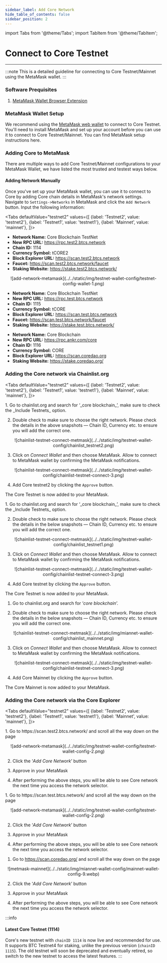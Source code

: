 ```yaml
---
sidebar_label: Add Core Network
hide_table_of_contents: false
sidebar_position: 2
---
```


import Tabs from '@theme/Tabs';
import TabItem from '@theme/TabItem';

# Connect to Core Testnet

---

:::note
This is a detailed guideline for connecting to Core Testnet/Mainnet using the MetaMask wallet.
:::

### Software Prequisites

1. [MetaMask Wallet Browser Extension](https://metamask.io/)

### MetaMask Wallet Setup

We recommend using the [MetaMask web wallet](https://metamask.io/) to connect to Core Testnet. You'll need to install MetaMask and set up your account before you can use it to connect to Core Testnet/Mainnet. You can find MetaMask setup instructions here.

### Adding Core to MetaMask

There are multiple ways to add Core Testnet/Mainnet configurations to your MetaMask Wallet, we have listed the most trusted and testest ways below.

#### Adding Network Manually

Once you've set up your MetaMask wallet, you can use it to connect to Core by adding Core chain details in MetaMask's network settings. Navigate to `Settings->Networks` in MetaMask and click the `Add Network` button. Input the following information:

<Tabs defaultValue="testnet2" values={[
{label: 'Testnet2', value: 'testnet2'},
{label: 'Testnet1', value: 'testnet1'},
{label: 'Mainnet', value: 'mainnet'},
]}>

<TabItem value="testnet2">

- **Network Name:** Core Blockchain TestNet
- **New RPC URL:** https://rpc.test2.btcs.network
- **Chain ID:** 1114
- **Currency Symbol:** tCORE2
- **Block Explorer URL:** https://scan.test2.btcs.network
- **Faucet:** https://scan.test2.btcs.network/faucet
- **Staking Website:** https://stake.test2.btcs.network/


<p align="center" style={{zoom:"60%"}}>
![add-network-metamask](../../static/img/testnet-wallet-config/testnet-config-wallet-1.png)
</p>

</TabItem>
<TabItem value="testnet1">

- **Network Name:** Core Blockchain TestNet
- **New RPC URL:** https://rpc.test.btcs.network
- **Chain ID:** 1115
- **Currency Symbol:** tCORE
- **Block Explorer URL:** https://scan.test.btcs.network
- **Faucet:** https://scan.test.btcs.network/faucet
- **Staking Website:** https://stake.test.btcs.network/

</TabItem>

<TabItem value="mainnet">

- **Network Name:** Core Blockchain
- **New RPC URL:** https://rpc.ankr.com/core
- **Chain ID:** 1116
- **Currency Symbol:** CORE
- **Block Explorer URL:** https://scan.coredao.org
- **Staking Website:** https://stake.coredao.org/

</TabItem>

</Tabs>

### Adding the Core network via Chainlist.org

<Tabs defaultValue="testnet2" values={[
{label: 'Testnet2', value: 'testnet2'},
{label: 'Testnet1', value: 'testnet1'},
{label: 'Mainnet', value: 'mainnet'},
]}>

<TabItem value="testnet2">
1. Go to chainlist.org and search for ‘_core blockchain_’, make sure to check the _Include Testnets_ option.

2. Double check to make sure to choose the right network. Please check the details in the above snapshots — Chain ID, Currency etc. to ensure you will add the correct one.

<p align="center" style={{zoom:"40%"}}>
![chainlist-testnet-connect-metmask](../../static/img/testnet-wallet-config/chainlist_testnet2.png)
</p>

3. Click on _Connect Wallet_ and then choose MetaMask. Allow to connect to MetaMask wallet by confirming the MetaMask notifications.

<p align="center" style={{zoom:"40%"}}>
![chainlist-testnet-connect-metmask](../../static/img/testnet-wallet-config/chainlist-testnet-connect-3.png)
</p>

4. Add Core testnet2 by clicking the `Approve` button.

The Core Testnet is now added to your MetaMask.

</TabItem>

<TabItem value="testnet1">
1. Go to chainlist.org and search for ‘_core blockchain_’, make sure to check the _Include Testnets_ option.

2. Double check to make sure to choose the right network. Please check the details in the below snapshots — Chain ID, Currency etc. to ensure you will add the correct one.

<p align="center" style={{zoom:"40%"}}>
![chainlist-testnet-connect-metmask](../../static/img/testnet-wallet-config/chainlist_testnet1.png)
</p>

3. Click on _Connect Wallet_ and then choose MetaMask. Allow to connect to MetaMask wallet by confirming the MetaMask notifications.

<p align="center" style={{zoom:"40%"}}>
![chainlist-testnet-connect-metmask](../../static/img/testnet-wallet-config/chainlist-testnet-connect-3.png)
</p>

4. Add Core testnet by clicking the `Approve` button.

The Core Testnet is now added to your MetaMask.

</TabItem>

<TabItem value="mainnet">

1. Go to chainlist.org and search for ‘_core blockchain_’.

2. Double check to make sure to choose the right network. Please check the details in the below snapshots — Chain ID, Currency etc. to ensure you will add the correct one.

<p align="center" style={{zoom:"40%"}}>
![chainlist-testnet-connect-metmask](../../static/img/miannet-wallet-config/chainlist_mainnet.png)
</p>

3. Click on _Connect Wallet_ and then choose MetaMask. Allow to connect to MetaMask wallet by confirming the MetaMask notifications.

<p align="center" style={{zoom:"40%"}}>
![chainlist-testnet-connect-metmask](../../static/img/testnet-wallet-config/chainlist-testnet-connect-3.png)
</p>

4. Add Core Mainnet by clicking the `Approve` button.

The Core Mainnet is now added to your MetaMask.

</TabItem>

</Tabs>

### Adding the Core network via the Core Explorer

<Tabs defaultValue="testnet2" values={[
{label: 'Testnet2', value: 'testnet2'},
{label: 'Testnet1', value: 'testnet1'},
{label: 'Mainnet', value: 'mainnet'},
]}>

<TabItem value="testnet2">
1. Go to https://scan.test2.btcs.network/ and scroll all the way down on the page

<p align="center" style={{zoom:"60%"}}>
![add-network-metamask](../../static/img/testnet-wallet-config/testnet-wallet-config-2.png)
</p>

2. Click the ‘_Add Core Network_’ button

3. Approve in your MetaMask

4. After performing the above steps, you will be able to see Core network the next time you access the network selector.

</TabItem>

<TabItem value="testnet1">
1. Go to https://scan.test.btcs.network/ and scroll all the way down on the page

<p align="center" style={{zoom:"60%"}}>
![add-network-metamask](../../static/img/testnet-wallet-config/testnet-wallet-config-2.png)
</p>

2. Click the ‘_Add Core Network_’ button

3. Approve in your MetaMask

4. After performing the above steps, you will be able to see Core network the next time you access the network selector.

</TabItem>

<TabItem value="mainnet">

1. Go to https://scan.coredao.org/ and scroll all the way down on the page

<p align="center" style={{zoom:"60%"}}>
![metmask-mainnet](../../static/img/miannet-wallet-config/mainnet-wallet-config-9.webp)
</p>

2. Click the ‘_Add Core Network_’ button

3. Approve in your MetaMask

4. After performing the above steps, you will be able to see Core network the next time you access the network selector.

</TabItem>
   
</Tabs>

:::info

#### Latest Core Testnet (1114)

Core's new testnet with `chainID 1114` is now live and recommended for use. It supports BTC Testnet4 for staking, unlike the previous version (`chainID 1115`). The old testnet will soon be deprecated and eventually retired, so switch to the new testnet to access the latest features.
:::

<!-- :::note

#### Rebrand Updates

`Satoshi Chain/BTCs` have been rebranded to `Core/CORE`, respectively. If you added the Testnet before the rebranding, you'll need to update Network Name and Currency Symbol in the MetaMask settings manually; otherwise, you won't be able to use the current version of Core Testnet. Go to `Settings->Network`, and select `Core Testnet` to open up the network settings. Update Network Name and Currency Symbol to the values stated in the [above section](#adding-network-manually) and click the Save button. You're good to go!
::: -->